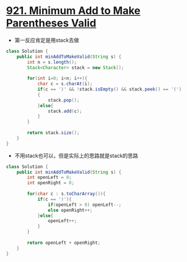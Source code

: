 # [921. Minimum Add to Make Parentheses Valid](https://leetcode.com/problems/minimum-add-to-make-parentheses-valid/)

* 第一反应肯定是用stack去做

```java
class Solution {
    public int minAddToMakeValid(String s) {
        int n = s.length();
        Stack<Character> stack = new Stack();
        
        for(int i=0; i<n; i++){
            char c = s.charAt(i);
            if(c == ')' && !stack.isEmpty() && stack.peek() == '(')
            {
                stack.pop();
            }else{
                stack.add(c);
            }
        }
        
        return stack.size();
    }
}

```

* 不用stack也可以，但是实际上的思路就是stack的思路

```java
class Solution {
    public int minAddToMakeValid(String s) {
        int openLeft = 0;
        int openRight = 0;
        
        for(char c : s.toCharArray()){
            if(c == ')'){
                if(openLeft > 0) openLeft--;
                else openRight++;
            }else{
                openLeft++;
            }
        }
        
        return openLeft + openRight;
    }
}

```
